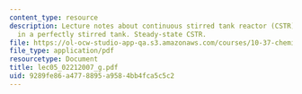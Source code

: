 ```yaml
---
content_type: resource
description: Lecture notes about continuous stirred tank reactor (CSTR). Reactions
  in a perfectly stirred tank. Steady-state CSTR.
file: https://ol-ocw-studio-app-qa.s3.amazonaws.com/courses/10-37-chemical-and-biological-reaction-engineering-spring-2007/9289fe86a4778895a9584bb4fca5c5c2_lec05_02212007_g.pdf
file_type: application/pdf
resourcetype: Document
title: lec05_02212007_g.pdf
uid: 9289fe86-a477-8895-a958-4bb4fca5c5c2
---
```

